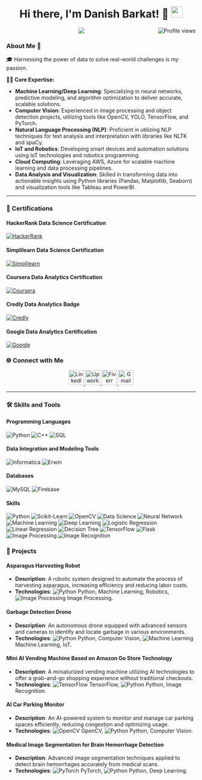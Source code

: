 <h1 align="center">
  Hi there, I'm Danish Barkat! 👋
  <img src="https://media.giphy.com/media/hvRJCLFzcasrR4ia7z/giphy.gif" width="30px">
</h1>

<p align="center">
  <img src="https://github.com/Dan-445" alt="Profile views" align='right'/>
  <a href="https://github.com/Dan-445/Dan-445/">
    <img src="https://readme-typing-svg.herokuapp.com?lines=Data+Scientist+%26+MLOps+Engineer;Experienced+in+AWS+Machine+Learning;Deep+Learning+Specialist;Always+learning+new+things&center=true&width=380&height=45">
  </a>
</p>

### About Me 🚀

🎓 Harnessing the power of data to solve real-world challenges is my passion.

👨‍💻 **Core Expertise:**
- **Machine Learning/Deep Learning**: Specializing in neural networks, predictive modeling, and algorithm optimization to deliver accurate, scalable solutions.
- **Computer Vision**: Experienced in image processing and object detection projects, utilizing tools like OpenCV, YOLO, TensorFlow, and PyTorch.
- **Natural Language Processing (NLP)**: Proficient in utilizing NLP techniques for text analysis and interpretation with libraries like NLTK and spaCy.
- **IoT and Robotics**: Developing smart devices and automation solutions using IoT technologies and robotics programming.
- **Cloud Computing**: Leveraging AWS, Azure for scalable machine learning and data processing pipelines.
- **Data Analysis and Visualization**: Skilled in transforming data into actionable insights using Python libraries (Pandas, Matplotlib, Seaborn) and visualization tools like Tableau and PowerBI.

---

### 🚀 Certifications

#### HackerRank Data Science Certification
[![HackerRank](https://hrcdn.net/fcore/assets/brand/logo-new-white-green-a5cb16e0ae.svg)](https://www.hackerrank.com/certificates/830e4ddea406)

#### Simplilearn Data Science Certification
[![Simplilearn](https://www.simplilearn.com/ice9/assets/skillup-logo-new.svgz)](https://www.simplilearn.com/skillup-certificate-landing?token=eyJjb3Vyc2VfaWQiOiIxNzUyIiwiY2VydGlmaWNhdGVfdXJsIjoiaHR0cHM6XC9cL2NlcnRpZmljYXRlcy5zaW1wbGljZG4ubmV0XC9zaGFyZVwvdGh1bWJfNDEyODMyN18xNjc1MDI2MjMzLnBuZyIsInVzZXJuYW1lIjoiRGFuaXNoIEJhcmthdCAifQ)

#### Coursera Data Analytics Certification
[![Coursera](https://images.credly.com/images/b685de69-03cf-402c-b8e3-62ecd0e2e949/blob.png)](https://www.coursera.org/account/accomplishments/professional-cert/CPYBV7AEZU3Z)

#### Credly Data Analytics Badge
[![Credly](https://images.credly.com/size/340x340/images/d41d…47ec-bcf1-ebecbe83872f/GCC_badge_DA_1000x1000.png)](https://www.credly.com/badges/8b701a99-1c79-4054-92ff-456e2d647236/linked_in_profile)

#### Google Data Analytics Certification
[![Google](https://img.icons8.com/color/48/000000/google-logo.png)](https://grow.google/dataanalytics/)

### 🌐 Connect with Me

<div align="center">
  <a href="https://www.linkedin.com/in/danish-barkat">
    <img src="https://img.icons8.com/color/48/000000/linkedin-circled--v3.gif" width="40" height="40" alt="LinkedIn"/>
  </a>
  <a href="https://www.upwork.com/freelancers/~01a9a00afda63ff8cf">
    <img src="https://icons-for-free.com/iff/png/256/Upwork-1329545834972375892.png" width="40" height="40" alt="Upwork"/>
  </a>
  <a href="https://www.fiverr.com/grayorb">
    <img src="https://img.icons8.com/color/48/000000/fiverr.png" width="40" height="40" alt="Fiverr"/>
  </a>
  <a href="mailto:barkatdanish44@gmail.com">
    <img src="https://img.icons8.com/fluency/48/000000/gmail-new.png" width="40" height="40" alt="Gmail"/>
  </a>
</div>

---

### 🛠️ Skills and Tools

#### Programming Languages
<p>
  <img alt="Python" src="https://img.shields.io/badge/Python-%233776AB.svg?style=for-the-badge&logo=python&logoColor=white">
  <img alt="C++" src="https://img.shields.io/badge/C++-%2300599C.svg?style=for-the-badge&logo=cplusplus&logoColor=white">
  <img alt="SQL" src="https://img.shields.io/badge/SQL-%2300f.svg?style=for-the-badge&logo=mysql&logoColor=white">
</p>

#### Data Integration and Modeling Tools
<p>
  <img alt="Informatica" src="https://img.shields.io/badge/Informatica-%23FFCA28.svg?style=for-the-badge&logo=informatica&logoColor=black">
  <img alt="Erwin" src="https://img.shields.io/badge/Erwin-%23FFCA28.svg?style=for-the-badge&logo=erwin&logoColor=black">
</p>

#### Databases
<p>
  <img alt="MySQL" src="https://img.shields.io/badge/MySQL-%234479A1.svg?style=for-the-badge&logo=mysql&logoColor=white">
  <img alt="Firebase" src="https://img.shields.io/badge/Firebase-%23FFCA28.svg?style=for-the-badge&logo=firebase&logoColor=black">
</p>

#### Skills
<p>
  <img alt="Python" src="https://img.shields.io/badge/Python-%233776AB.svg?style=for-the-badge&logo=python&logoColor=white">
  <img alt="Scikit-Learn" src="https://img.shields.io/badge/Scikit--Learn-%23F7931E.svg?style=for-the-badge&logo=scikit-learn&logoColor=white">
  <img alt="OpenCV" src="https://img.shields.io/badge/OpenCV-%235C3EE8.svg?style=for-the-badge&logo=opencv&logoColor=white">
  <img alt="Data Science" src="https://img.shields.io/badge/Data%20Science-%233776AB.svg?style=for-the-badge&logo=datascience&logoColor=white">
  <img alt="Neural Network" src="https://img.shields.io/badge/Neural%20Network-%233776AB.svg?style=for-the-badge&logo=neuralnetwork&logoColor=white">
  <img alt="Machine Learning" src="https://img.shields.io/badge/Machine%20Learning-%2300C853.svg?style=for-the-badge&logo=machinelearning&logoColor=white">
  <img alt="Deep Learning" src="https://img.shields.io/badge/Deep%20Learning-%2300C853.svg?style=for-the-badge&logo=deeplearning&logoColor=white">
  <img alt="Logistic Regression" src="https://img.shields.io/badge/Logistic%20Regression-%233776AB.svg?style=for-the-badge&logo=logisticregression&logoColor=white">
  <img alt="Linear Regression" src="https://img.shields.io/badge/Linear%20Regression-%233776AB.svg?style=for-the-badge&logo=linearregression&logoColor=white">
  <img alt="Decision Tree" src="https://img.shields.io/badge/Decision%20Tree-%233776AB.svg?style=for-the-badge&logo=decisiontree&logoColor=white">
  <img alt="TensorFlow" src="https://img.shields.io/badge/TensorFlow-%23FF6F00.svg?style=for-the-badge&logo=tensorflow&logoColor=white">
  <img alt="Flask" src="https://img.shields.io/badge/Flask-%23000.svg?style=for-the-badge&logo=flask&logoColor=white">
  <img alt="Image Processing" src="https://img.shields.io/badge/Image%20Processing-%235C3EE8.svg?style=for-the-badge&logo=imageprocessing&logoColor=white">
  <img alt="Image Recognition" src="https://img.shields.io/badge/Image%20Recognition-%235C3EE8.svg?style=for-the-badge&logo=imagerecognition&logoColor=white">
</p>

### 🚀 Projects

#### Asparagus Harvesting Robot
- **Description**: A robotic system designed to automate the process of harvesting asparagus, increasing efficiency and reducing labor costs.
- **Technologies**: ![Python](https://img.icons8.com/color/30/000000/python.png) Python,  Machine Learning,  Robotics, ![Image Processing](https://img.icons8.com/color/30/000000/image-processing.png) Image Processing.

#### Garbage Detection Drone
- **Description**: An autonomous drone equipped with advanced sensors and cameras to identify and locate garbage in various environments.
- **Technologies**: ![Python](https://img.icons8.com/color/30/000000/python.png) Python, Computer Vision, ![Machine Learning](https://img.icons8.com/color/30/000000/machine-learning.png) Machine Learning, IoT.

#### Mini AI Vending Machine Based on Amazon Go Store Technology
- **Description**: A miniaturized vending machine utilizing AI technologies to offer a grab-and-go shopping experience without traditional checkouts.
- **Technologies**: ![TensorFlow](https://img.icons8.com/color/30/000000/tensorflow.png) TensorFlow, ![Python](https://img.icons8.com/color/30/000000/python.png) Python, Image Recognition.

#### AI Car Parking Monitor
- **Description**: An AI-powered system to monitor and manage car parking spaces efficiently, reducing congestion and optimizing usage.
- **Technologies**: ![OpenCV](https://img.icons8.com/color/30/000000/opencv.png) OpenCV, ![Python](https://img.icons8.com/color/30/000000/python.png) Python, Computer Vision.

#### Medical Image Segmentation for Brain Hemorrhage Detection
- **Description**: Advanced image segmentation techniques applied to detect brain hemorrhages accurately from medical scans.
- **Technologies**: ![PyTorch](https://img.icons8.com/color/30/000000/pytorch.png) PyTorch, ![Python](https://img.icons8.com/color/30/000000/python.png) Python, Deep Learning.
